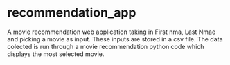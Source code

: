 # recommendation_app
A movie recommendation web application taking in First nma, Last Nmae and picking a movie as input. 
These inputs are stored in a csv file. The data colected is run through a movie recommendation python code which displays the most selected movie.
